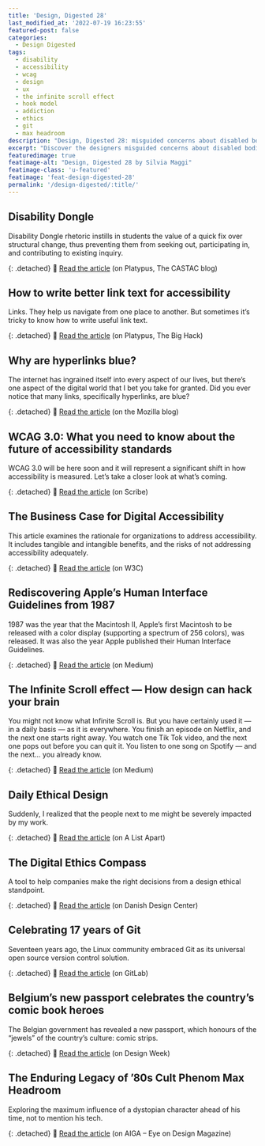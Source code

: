 ```yaml
---
title: 'Design, Digested 28'
last_modified_at: '2022-07-19 16:23:55'
featured-post: false
categories:
  - Design Digested
tags:
  - disability
  - accessibility
  - wcag
  - design
  - ux
  - the infinite scroll effect 
  - hook model
  - addiction
  - ethics
  - git
  - max headroom
description: "Design, Digested 28: misguided concerns about disabled bodies; future of accessibility standards; infinite scroll effect; influence of 80s cult phemon Max Headroom and more"
excerpt: "Discover the designers misguided concerns about disabled bodies; the future of accessibility standards; the infinite scroll effect; the influence of 80s cult phemon Max Headroom and more."
featuredimage: true
featimage-alt: "Design, Digested 28 by Silvia Maggi"
featimage-class: 'u-featured'
featimage: 'feat-design-digested-28'
permalink: '/design-digested/:title/'
---
```

## Disability Dongle

Disability Dongle rhetoric instills in students the value of a quick fix over structural change, thus preventing them from seeking out, participating in, and contributing to existing inquiry.

{: .detached}
🔗 [Read the article](https://blog.castac.org/2022/04/disability-dongle/) (on Platypus, The CASTAC blog)

## How to write better link text for accessibility

Links. They help us navigate from one place to another. But sometimes it’s tricky to know how to write useful link text.

{: .detached}
🔗 [Read the article](https://bighack.org/how-to-write-better-link-text-for-accessibility/) (on Platypus, The Big Hack)

## Why are hyperlinks blue?

The internet has ingrained itself into every aspect of our lives, but there’s one aspect of the digital world that I bet you take for granted. Did you ever notice that many links, specifically hyperlinks, are blue?

{: .detached}
🔗 [Read the article](https://blog.mozilla.org/en/internet-culture/deep-dives/why-are-hyperlinks-blue/) (on the Mozilla blog)

## WCAG 3.0: What you need to know about the future of accessibility standards

WCAG 3.0 will be here soon and it will represent a significant shift in how accessibility is measured. Let’s take a closer look at what’s coming.

{: .detached}
🔗 [Read the article](https://scribe.rip/wcag-3-0-what-you-need-to-know-about-the-future-of-accessibility-standards-2e1f6374f2c7) (on Scribe)


## The Business Case for Digital Accessibility

This article examines the rationale for organizations to address accessibility. It includes tangible and intangible benefits, and the risks of not addressing accessibility adequately.

{: .detached}
🔗 [Read the article](https://www.w3.org/WAI/business-case/) (on W3C)

## Rediscovering Apple’s Human Interface Guidelines from 1987

1987 was the year that the Macintosh II, Apple’s first Macintosh to be released with a color display (supporting a spectrum of 256 colors), was released. It was also the year Apple published their Human Interface Guidelines.

{: .detached}
🔗 [Read the article](https://blog.prototypr.io/rediscovering-apples-human-interface-guidelines-1987-59731376b39e) (on Medium)

## The Infinite Scroll effect — How design can hack your brain

You might not know what Infinite Scroll is. But you have certainly used it — in a daily basis — as it is everywhere. You finish an episode on Netflix, and the next one starts right away. You watch one Tik Tok video, and the next one pops out before you can quit it. You listen to one song on Spotify — and the next… you already know.

{: .detached}
🔗 [Read the article](https://uxdesign.cc/the-infinite-scroll-effect-how-design-can-hack-your-brain-996a9b8129d9) (on Medium)

## Daily Ethical Design

Suddenly, I realized that the people next to me might be severely impacted by my work.

{: .detached}
🔗 [Read the article](https://alistapart.com/article/daily-ethical-design/) (on A List Apart)

## The Digital Ethics Compass

A tool to help companies make the right decisions from a design ethical standpoint.

{: .detached}
🔗 [Read the article](https://ddc.dk/tools/toolkit-the-digital-ethics-compass/) (on Danish Design Center)

## Celebrating 17 years of Git

Seventeen years ago, the Linux community embraced Git as its universal open source version control solution.

{: .detached}
🔗 [Read the article](https://about.gitlab.com/blog/2022/04/07/celebrating-17-years-of-git/) (on GitLab)

## Belgium’s new passport celebrates the country’s comic book heroes

The Belgian government has revealed a new passport, which honours of the “jewels” of the country’s culture: comic strips.

{: .detached}
🔗 [Read the article](https://www.designweek.co.uk/issues/31-january-6-february-2022/belgium-new-passport/) (on Design Week)

## The Enduring Legacy of ’80s Cult Phenom Max Headroom

Exploring the maximum influence of a dystopian character ahead of his time, not to mention his tech.

{: .detached}
🔗 [Read the article](https://eyeondesign.aiga.org/the-enduring-legacy-of-80s-cult-phenom-max-headroom/) (on AIGA – Eye on Design Magazine)